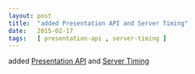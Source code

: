 ```yaml
---
layout: post
title:  "added Presentation API and Server Timing"
date:   2015-02-17
tags:   [ presentation-api , server-timing ]
---
```


added [Presentation API](/spec/presentation-api) and [Server Timing](/spec/server-timing)

